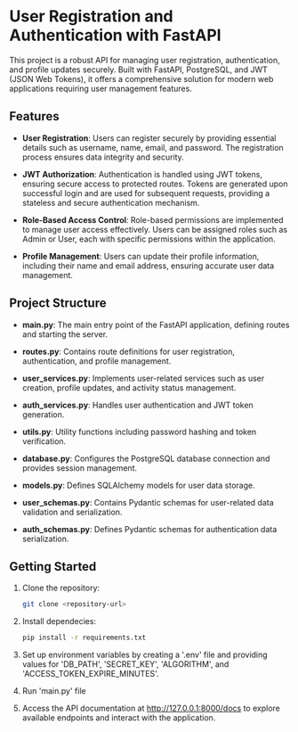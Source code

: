 # User Registration and Authentication with FastAPI

This project is a robust API for managing user registration, authentication, and profile updates securely. Built with FastAPI, PostgreSQL, and JWT (JSON Web Tokens), it offers a comprehensive solution for modern web applications requiring user management features.

## Features

- **User Registration**: Users can register securely by providing essential details such as username, name, email, and password. The registration process ensures data integrity and security.

- **JWT Authorization**: Authentication is handled using JWT tokens, ensuring secure access to protected routes. Tokens are generated upon successful login and are used for subsequent requests, providing a stateless and secure authentication mechanism.

- **Role-Based Access Control**: Role-based permissions are implemented to manage user access effectively. Users can be assigned roles such as Admin or User, each with specific permissions within the application.

- **Profile Management**: Users can update their profile information, including their name and email address, ensuring accurate user data management.

## Project Structure

- **main.py**: The main entry point of the FastAPI application, defining routes and starting the server.

- **routes.py**: Contains route definitions for user registration, authentication, and profile management.

- **user_services.py**: Implements user-related services such as user creation, profile updates, and activity status management.

- **auth_services.py**: Handles user authentication and JWT token generation.

- **utils.py**: Utility functions including password hashing and token verification.

- **database.py**: Configures the PostgreSQL database connection and provides session management.

- **models.py**: Defines SQLAlchemy models for user data storage.

- **user_schemas.py**: Contains Pydantic schemas for user-related data validation and serialization.

- **auth_schemas.py**: Defines Pydantic schemas for authentication data serialization.

## Getting Started

1. Clone the repository:

   ```bash
   git clone <repository-url>

2. Install dependecies:

   ```bash
   pip install -r requirements.txt

3. Set up environment variables by creating a '.env' file and providing values for 'DB_PATH', 'SECRET_KEY', 'ALGORITHM', and 'ACCESS_TOKEN_EXPIRE_MINUTES'.

4. Run 'main.py' file

5. Access the API documentation at http://127.0.0.1:8000/docs to explore available endpoints and interact with the application.
